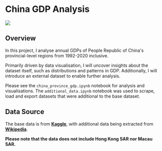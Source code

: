 # China GDP Analysis
![](https://media.istockphoto.com/vectors/or-gross-domestic-product-rate-with-growth-arrow-chart-and-globe-vector-id1349560556?k=20&m=1349560556&s=612x612&w=0&h=jQnswafqBrhyxSarBOwi2YGUXkN46ZqtgK7zXCdjeb4=)
## Overview
In this project, I analyse annual GDPs of People Republic of China's provincial-level regions from 1992-2020 inclusive. 

Primarily driven by data visualisation, I will uncover insights about the dataset itself, such as distributions and patterns in GDP. Additionally, I will introduce an external dataset to enable further analysis. 

Please see the `china_province_gdp.ipynb` notebook for analysis and visualisations. The `additional_data.ipynb` notebook was used to scrape, load and export datasets that were additional to the base dataset. 

## Data Source
The base data is from **[Kaggle](https://www.kaggle.com/datasets/concyclics/chinas-gdp-in-province?select=Chinas+GDP+in+Province+En.csv)**, with additional data being extracted from **[Wikipedia](https://en.wikipedia.org/wiki/Main_Page)**.

**Please note that the data does not include Hong Kong SAR nor Macau SAR.**